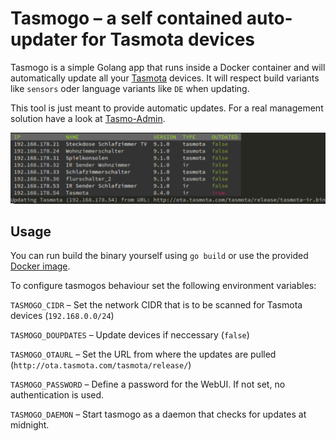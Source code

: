 # Tasmogo – a self contained auto-updater for Tasmota devices

Tasmogo is a simple Golang app that runs inside a Docker container and will automatically update all your [Tasmota](https://github.com/arendst/Tasmota) devices. It will respect build variants like `sensors` oder language variants like `DE` when updating.

This tool is just meant to provide automatic updates. For a real management solution have a look at [Tasmo-Admin](https://github.com/reloxx13/TasmoAdmin).

![A simple demo of tasmogo](tasmogo.jpg)

## Usage

You can run build the binary yourself using `go build` or use the provided [Docker image](https://hub.docker.com/repository/docker/merlinschumacher/tasmogo).

To configure tasmogos behaviour set the following environment variables:

`TASMOGO_CIDR` – Set the network CIDR that is to be scanned for Tasmota devices (`192.168.0.0/24`)

`TASMOGO_DOUPDATES` – Update devices if neccessary (`false`)

`TASMOGO_OTAURL` – Set the URL from where the updates are pulled (`http://ota.tasmota.com/tasmota/release/`)

`TASMOGO_PASSWORD` – Define a password for the WebUI. If not set, no authentication is used.

`TASMOGO_DAEMON` – Start tasmogo as a daemon that checks for updates at midnight.
